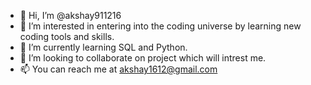 - 👋 Hi, I’m @akshay911216
- 👀 I’m interested in entering into the coding universe by learning new coding tools and skills. 
- 🌱 I’m currently learning SQL and Python.
- 💞️ I’m looking to collaborate on project which will intrest me.
- 📫 You can reach me at akshay1612@gmail.com

<!---
akshay911216/akshay911216 is a ✨ special ✨ repository because its `README.md` (this file) appears on your GitHub profile.
You can click the Preview link to take a look at your changes.
--->
